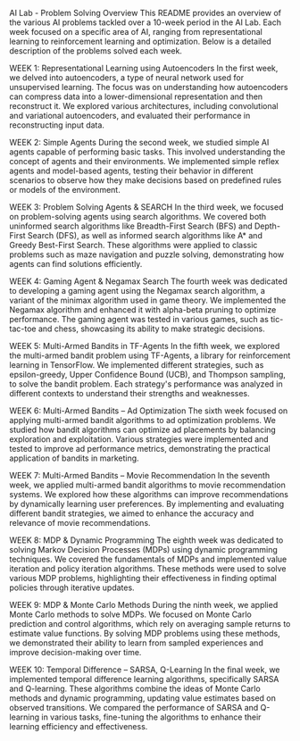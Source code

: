 AI Lab - Problem Solving Overview
This README provides an overview of the various AI problems tackled over a 10-week period in the AI Lab. Each week focused on a specific area of AI, ranging from representational learning to reinforcement learning and optimization. Below is a detailed description of the problems solved each week.

WEEK 1: Representational Learning using Autoencoders
In the first week, we delved into autoencoders, a type of neural network used for unsupervised learning. The focus was on understanding how autoencoders can compress data into a lower-dimensional representation and then reconstruct it. We explored various architectures, including convolutional and variational autoencoders, and evaluated their performance in reconstructing input data.

WEEK 2: Simple Agents
During the second week, we studied simple AI agents capable of performing basic tasks. This involved understanding the concept of agents and their environments. We implemented simple reflex agents and model-based agents, testing their behavior in different scenarios to observe how they make decisions based on predefined rules or models of the environment.

WEEK 3: Problem Solving Agents & SEARCH
In the third week, we focused on problem-solving agents using search algorithms. We covered both uninformed search algorithms like Breadth-First Search (BFS) and Depth-First Search (DFS), as well as informed search algorithms like A* and Greedy Best-First Search. These algorithms were applied to classic problems such as maze navigation and puzzle solving, demonstrating how agents can find solutions efficiently.

WEEK 4: Gaming Agent & Negamax Search
The fourth week was dedicated to developing a gaming agent using the Negamax search algorithm, a variant of the minimax algorithm used in game theory. We implemented the Negamax algorithm and enhanced it with alpha-beta pruning to optimize performance. The gaming agent was tested in various games, such as tic-tac-toe and chess, showcasing its ability to make strategic decisions.

WEEK 5: Multi-Armed Bandits in TF-Agents
In the fifth week, we explored the multi-armed bandit problem using TF-Agents, a library for reinforcement learning in TensorFlow. We implemented different strategies, such as epsilon-greedy, Upper Confidence Bound (UCB), and Thompson sampling, to solve the bandit problem. Each strategy's performance was analyzed in different contexts to understand their strengths and weaknesses.

WEEK 6: Multi-Armed Bandits – Ad Optimization
The sixth week focused on applying multi-armed bandit algorithms to ad optimization problems. We studied how bandit algorithms can optimize ad placements by balancing exploration and exploitation. Various strategies were implemented and tested to improve ad performance metrics, demonstrating the practical application of bandits in marketing.

WEEK 7: Multi-Armed Bandits – Movie Recommendation
In the seventh week, we applied multi-armed bandit algorithms to movie recommendation systems. We explored how these algorithms can improve recommendations by dynamically learning user preferences. By implementing and evaluating different bandit strategies, we aimed to enhance the accuracy and relevance of movie recommendations.

WEEK 8: MDP & Dynamic Programming
The eighth week was dedicated to solving Markov Decision Processes (MDPs) using dynamic programming techniques. We covered the fundamentals of MDPs and implemented value iteration and policy iteration algorithms. These methods were used to solve various MDP problems, highlighting their effectiveness in finding optimal policies through iterative updates.

WEEK 9: MDP & Monte Carlo Methods
During the ninth week, we applied Monte Carlo methods to solve MDPs. We focused on Monte Carlo prediction and control algorithms, which rely on averaging sample returns to estimate value functions. By solving MDP problems using these methods, we demonstrated their ability to learn from sampled experiences and improve decision-making over time.

WEEK 10: Temporal Difference – SARSA, Q-Learning
In the final week, we implemented temporal difference learning algorithms, specifically SARSA and Q-learning. These algorithms combine the ideas of Monte Carlo methods and dynamic programming, updating value estimates based on observed transitions. We compared the performance of SARSA and Q-learning in various tasks, fine-tuning the algorithms to enhance their learning efficiency and effectiveness.
